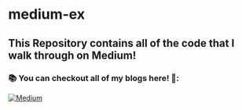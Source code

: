 # medium-ex

## This Repository contains all of the code that I walk through on Medium! 

### 📚 You can checkout all of my blogs here! 📝:
<a href='https://devjoe.medium.com/' alt='devjoe' > <img src='https://img.shields.io/badge/Medium-12100E?style=for-the-badge&logo=medium&logoColor=white' alt='Medium' /> </a>
